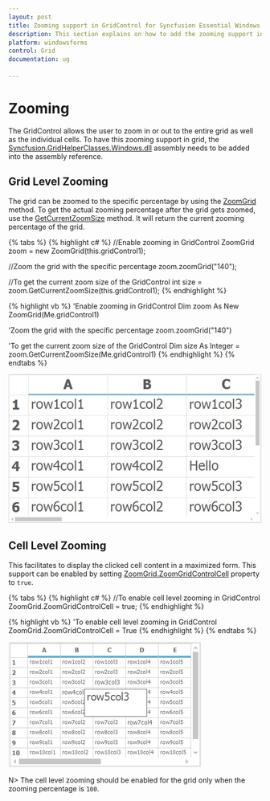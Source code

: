 ```yaml
---
layout: post
title: Zooming support in GridControl for Syncfusion Essential Windows Forms
description: This section explains on how to add the zooming support in GridControl
platform: windowsforms
control: Grid
documentation: ug

---
```

# Zooming 

The GridControl allows the user to zoom in or out to the entire grid as well as the individual cells. To have this zooming support in grid, the [Syncfusion.GridHelperClasses.Windows.dll](http://help.syncfusion.com/cr/cref_files/windowsforms/webtoc.html) assembly needs to be added into the assembly reference.

## Grid Level Zooming

The grid can be zoomed to the specific percentage by using the [ZoomGrid](http://help.syncfusion.com/cr/cref_files/windowsforms/Syncfusion.GridHelperClasses.Windows~Syncfusion.GridHelperClasses.ZoomGrid~zoomGrid.html#) method. To get the actual zooming percentage after the grid gets zoomed, use the [GetCurrentZoomSize](http://help.syncfusion.com/cr/cref_files/windowsforms/Syncfusion.GridHelperClasses.Windows~Syncfusion.GridHelperClasses.ZoomGrid~GetCurrentZoomSize.html#) method.  It will return the current zooming percentage of the grid.

{% tabs %}
{% highlight c# %}
//Enable zooming in GridControl
ZoomGrid zoom = new ZoomGrid(this.gridControl1);

//Zoom the grid with the specific percentage
zoom.zoomGrid("140");

//To get the current zoom size of the GridControl
int size = zoom.GetCurrentZoomSize(this.gridControl1);
{% endhighlight %}

{% highlight vb %}
'Enable zooming in GridControl
Dim zoom As New ZoomGrid(Me.gridControl1)

'Zoom the grid with the specific percentage
zoom.zoomGrid("140")

'To get the current zoom size of the GridControl
Dim size As Integer = zoom.GetCurrentZoomSize(Me.gridControl1)
{% endhighlight %}
{% endtabs %}

![](CellGrid_Zooming_images/CellGrid_Zooming_img1.jpeg)


## Cell Level Zooming

This facilitates to display the clicked cell content in a maximized form. This support can be enabled by setting [ZoomGrid.ZoomGridControlCell](http://help.syncfusion.com/cr/cref_files/windowsforms/Syncfusion.GridHelperClasses.Windows~Syncfusion.GridHelperClasses.ZoomGrid~ZoomGridControlCell.html#) property to `true`.

{% tabs %}
{% highlight c# %}
//To enable cell level zooming in GridControl
ZoomGrid.ZoomGridControlCell = true;
{% endhighlight %}

{% highlight vb %}
'To enable cell level zooming in GridControl
ZoomGrid.ZoomGridControlCell = True
{% endhighlight %}
{% endtabs %}

![](CellGrid_Zooming_images/CellGrid_Zooming_img2.jpeg)


N> The cell level zooming should be enabled for the grid only when the zooming percentage is `100`. 

